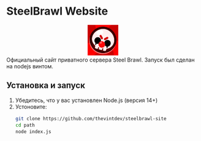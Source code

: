 # SteelBrawl Website

<div align="center">
  <img src="src/image/icon.png" width="80" height="80" alt="SteelBrawl Logo">
</div>
Официальный сайт приватного сервера Steel Brawl. Запуск был сделан на nodejs винтом.

## Установка и запуск

1. Убедитесь, что у вас установлен Node.js (версия 14+)
2. Устоновите:
   ```bash
   git clone https://github.com/thevintdev/steelbrawl-site
   cd path
   node index.js
   ```
